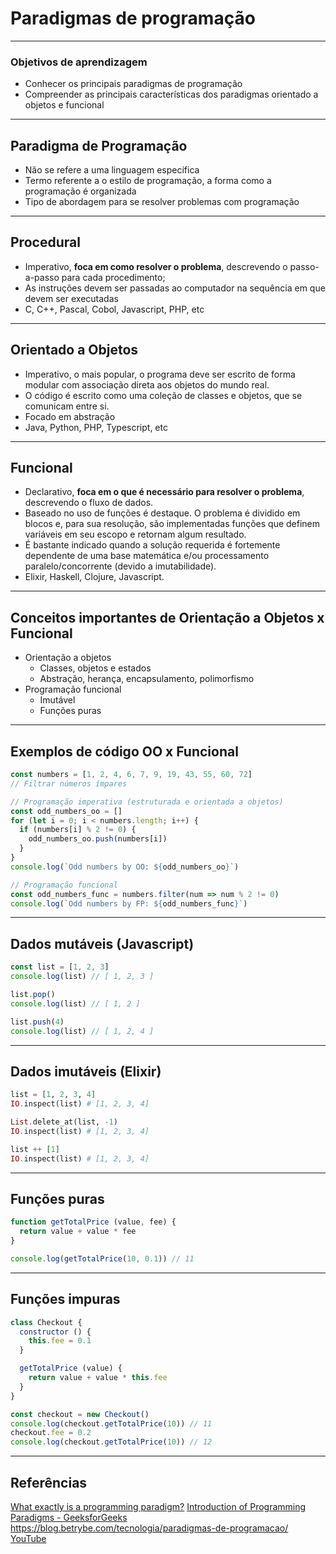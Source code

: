 # Paradigmas de programação
- - - -
### Objetivos de aprendizagem
- Conhecer os principais paradigmas de programação
- Compreender as principais características dos paradigmas orientado a objetos e funcional

- - - -

## Paradigma de Programação
- Não se refere a uma linguagem específica
- Termo referente a o estilo de programação, a forma como a programação é organizada
- Tipo de abordagem para se resolver problemas com programação

- - - -

## Procedural
- Imperativo, **foca em como resolver o problema**, descrevendo o passo-a-passo para cada procedimento;
- As instruções devem ser passadas ao computador na sequência em que devem ser executadas
- C, C++, Pascal, Cobol, Javascript, PHP, etc

- - - -

## Orientado a Objetos
- Imperativo,  o mais popular, o programa deve ser escrito de forma modular com associação direta aos objetos do mundo real.
- O código é escrito como uma coleção de classes e objetos, que se comunicam entre si.
- Focado em abstração
- Java, Python, PHP, Typescript, etc

- - - -

## Funcional
- Declarativo,  **foca em o que é necessário para resolver o problema**, descrevendo o fluxo de dados.
- Baseado no uso de funções é destaque. O problema é dividido em blocos e, para sua resolução, são implementadas funções que definem variáveis em seu escopo e retornam algum resultado. 
- É bastante indicado quando a solução requerida é fortemente dependente de uma base matemática e/ou processamento paralelo/concorrente (devido a imutabilidade).  
- Elixir, Haskell, Clojure, Javascript.

- - - -

## Conceitos importantes de Orientação a Objetos x Funcional
- Orientação a objetos
	- Classes, objetos e estados
	- Abstração, herança, encapsulamento, polimorfismo
- Programação funcional
	- Imutável
	- Funções puras

- - - -

## Exemplos de código OO x Funcional
```javascript
const numbers = [1, 2, 4, 6, 7, 9, 19, 43, 55, 60, 72]
// Filtrar números ímpares

// Programação imperativa (estruturada e orientada a objetos)
const odd_numbers_oo = []
for (let i = 0; i < numbers.length; i++) {
  if (numbers[i] % 2 != 0) {
    odd_numbers_oo.push(numbers[i])
  }
}
console.log(`Odd numbers by OO: ${odd_numbers_oo}`)

// Programação funcional
const odd_numbers_func = numbers.filter(num => num % 2 != 0)
console.log(`Odd numbers by FP: ${odd_numbers_func}`)

```

- - - -

## Dados mutáveis (Javascript)
```javascript
const list = [1, 2, 3]
console.log(list) // [ 1, 2, 3 ]

list.pop()
console.log(list) // [ 1, 2 ]

list.push(4)
console.log(list) // [ 1, 2, 4 ]
```

- - - -

## Dados imutáveis (Elixir)
```elixir
list = [1, 2, 3, 4]
IO.inspect(list) # [1, 2, 3, 4]

List.delete_at(list, -1)
IO.inspect(list) # [1, 2, 3, 4]

list ++ [1]
IO.inspect(list) # [1, 2, 3, 4]
```

- - - -

## Funções puras
```javascript
function getTotalPrice (value, fee) {
  return value + value * fee
}

console.log(getTotalPrice(10, 0.1)) // 11
```

- - - -

## Funções impuras
```javascript
class Checkout {
  constructor () {
    this.fee = 0.1
  }

  getTotalPrice (value) {
    return value + value * this.fee
  }
}

const checkout = new Checkout()
console.log(checkout.getTotalPrice(10)) // 11
checkout.fee = 0.2
console.log(checkout.getTotalPrice(10)) // 12
```

- - - -

## Referências
[What exactly is a programming paradigm?](https://www.freecodecamp.org/news/what-exactly-is-a-programming-paradigm/)
[Introduction of Programming Paradigms - GeeksforGeeks](https://www.geeksforgeeks.org/introduction-of-programming-paradigms/)
https://blog.betrybe.com/tecnologia/paradigmas-de-programacao/
[YouTube](https://www.youtube.com/watch?v=EefVmQ2wPlM&t=1s)